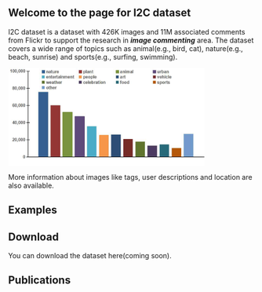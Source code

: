 ## Welcome to the page for I2C dataset
I2C dataset is a dataset with 426K images and 11M associated comments from Flickr to support the research in **_image_ _commenting_** area. The dataset covers a wide range of topics such as animal(e.g., bird, cat), nature(e.g., beach, sunrise) and sports(e.g., surfing, swimming).

<img align=center src="https://github.com/helloResearch/I2C_Dataset/blob/master/distribution.jpg" width=400 height=200 /><p>
More information about images like tags, user descriptions and location are also available.

## Examples

## Download
You can download the dataset here(coming soon).

## Publications

